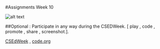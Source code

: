 #Assignments Week 10



![alt text](http://csedweek.org/images/CSEdWeek-bannertmb.png "CSEdWeek")

##Optional :
Participate in any way during the CSEDWeek. [ play , code , promote , share , screenshot.].

[CSEdWeek][1] , [code.org][7]


[1]:http://csedweek.org/promote
[7]:http://code.org/